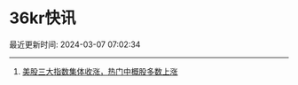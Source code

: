 # 36kr快讯

最近更新时间: 2024-03-07 07:02:34

--- 
1. [美股三大指数集体收涨，热门中概股多数上涨](https://www.36kr.com/newsflashes/2678665030202883) 
